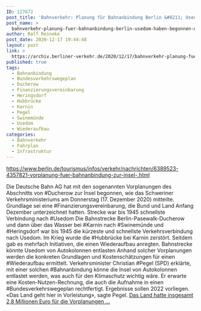 ```yaml
---
ID: 127672
post_title: 'Bahnverkehr: Planung für Bahnanbindung Berlin &#8211; Usedom haben begonnen Der Wiederaufbau einer direkten Bahnanbindung vom Süden der Insel Usedom nach Berlin wird jetzt genauer geprüft., aus berlin.de'
post_name: >
  bahnverkehr-planung-fuer-bahnanbindung-berlin-usedom-haben-begonnen-der-wiederaufbau-einer-direkten-bahnanbindung-vom-sueden-der-insel-usedom-nach-berlin-wird-jetzt-genauer-geprueft-aus-berlin-de
author: Ralf Reineke
post_date: 2020-12-17 19:44:48
layout: post
link: >
  https://archiv.berliner-verkehr.de/2020/12/17/bahnverkehr-planung-fuer-bahnanbindung-berlin-usedom-haben-begonnen-der-wiederaufbau-einer-direkten-bahnanbindung-vom-sueden-der-insel-usedom-nach-berlin-wird-jetzt-genauer-geprueft-aus-berlin-de/
published: true
tags:
  - Bahnanbindung
  - Bundesverkehrswegeplan
  - Ducherow
  - Finanzierungsvereinbarung
  - Heringsdorf
  - Hubbrücke
  - Karnin
  - Pegel
  - Swinemünde
  - Usedom
  - Wiederaufbau
categories:
  - Bahnverkehr
  - Fahrplan
  - Infrastruktur
---
```

https://www.berlin.de/tourismus/infos/verkehr/nachrichten/6389523-4357821-vorplanung-fuer-bahnanbindung-zur-insel-.html

Die Deutsche Bahn AG hat mit den sogenannten Vorplanungen des Abschnitts von #Ducherow zur Insel begonnen, wie das Schweriner Verkehrsministeriums am Donnerstag (17. Dezember 2020) mitteilte. Grundlage sei eine #Finanzierungsvereinbarung, die Bund und Land Anfang Dezember unterzeichnet hatten.
Strecke war bis 1945 schnellste Verbindung nach #Usedom
Die Bahnstrecke Berlin-Pasewalk-Ducherow und dann über das Wasser bei #Karnin nach #Swinemünde und #Heringsdorf war bis 1945 die kürzeste und schnellste Verkehrsverbindung nach Usedom. Im Krieg wurde die #Hubbrücke bei Karnin zerstört. Seitdem gab es mehrfach Initiativen, die einen Wiederaufbau anregten.
Bahnstrecke könnte Usedom von Autokolonnen entlasten
Anhand solcher Vorplanungen werden die konkreten Grundlagen und Kostenschätzungen für einen #Wiederaufbau ermittelt. Verkehrsminister Christian #Pegel (SPD) erklärte, mit einer solchen #Bahnanbindung könne die Insel von Autokolonnen entlastet werden, was auch für den Klimaschutz wichtig wäre. Er erwarte eine Kosten-Nutzen-Rechnung, die auch die Aufnahme in einen #Bundesverkehrswegeplan rechtfertigt. Ergebnisse sollen 2022 vorliegen. «Das Land geht hier in Vorleistung», sagte Pegel. <a href="https://www.berlin.de/tourismus/infos/verkehr/nachrichten/6389523-4357821-vorplanung-fuer-bahnanbindung-zur-insel-.html">Das Land hatte insgesamt 2,8 Millionen Euro für die Vorplanungen ...</a>